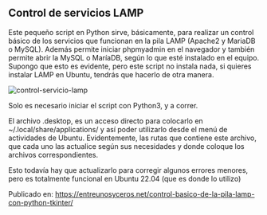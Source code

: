 ## Control de servicios LAMP

Este pequeño script en Python sirve, básicamente, para realizar un control básico de los servicios que funcionan en la pila LAMP (Apache2 y MariaDB o MySQL). Además permite iniciar phpmyadmin en el navegador y también permite abrir la MySQL o MaríaDB, 
según lo que esté instalado en el equipo. Supongo que esto es evidente, pero este script no instala nada, si quieres instalar LAMP en Ubuntu, tendrás que hacerlo de otra manera.

![control-servicio-lamp](https://github.com/sapoclay/control-servicio-lamp/assets/6242827/503c42bb-1f70-4484-b9bb-59db5e9cc2f5)

Solo es necesario iniciar el script con Python3, y a correr.

El archivo .desktop, es un acceso directo para colocarlo en ~/.local/share/applications/ y así poder utilizarlo desde el menú de actividades de Ubuntu. Evidentemente, las rutas que contiene este archivo, que cada uno las actualice según sus necesidades y donde coloque los archivos correspondientes.

Esto todavía hay que actualizarlo para corregir algunos errores menores, pero es totalmente funcional en Ubuntu 22.04 (que es donde lo utilizo)

Publicado en: https://entreunosyceros.net/control-basico-de-la-pila-lamp-con-python-tkinter/

